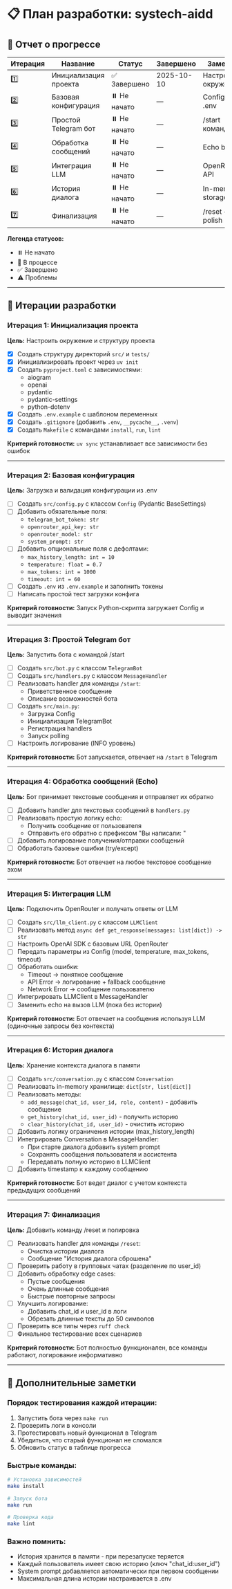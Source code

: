 # 📋 План разработки: systech-aidd

## 🎯 Отчет о прогрессе

| Итерация | Название | Статус | Завершено | Заметки |
|----------|----------|--------|-----------|---------|
| 1️⃣ | Инициализация проекта | ✅ Завершено | 2025-10-10 | Настройка окружения |
| 2️⃣ | Базовая конфигурация | ⏸️ Не начато | — | Config + .env |
| 3️⃣ | Простой Telegram бот | ⏸️ Не начато | — | /start команда |
| 4️⃣ | Обработка сообщений | ⏸️ Не начато | — | Echo bot |
| 5️⃣ | Интеграция LLM | ⏸️ Не начато | — | OpenRouter API |
| 6️⃣ | История диалога | ⏸️ Не начато | — | In-memory storage |
| 7️⃣ | Финализация | ⏸️ Не начато | — | /reset + polish |

**Легенда статусов:**
- ⏸️ Не начато
- 🔄 В процессе
- ✅ Завершено
- ⚠️ Проблемы

---

## 🚀 Итерации разработки

### Итерация 1: Инициализация проекта

**Цель:** Настроить окружение и структуру проекта

- [x] Создать структуру директорий `src/` и `tests/`
- [x] Инициализировать проект через `uv init`
- [x] Создать `pyproject.toml` с зависимостями:
  - aiogram
  - openai
  - pydantic
  - pydantic-settings
  - python-dotenv
- [x] Создать `.env.example` с шаблоном переменных
- [x] Создать `.gitignore` (добавить `.env`, `__pycache__`, `.venv`)
- [x] Создать `Makefile` с командами `install`, `run`, `lint`

**Критерий готовности:** `uv sync` устанавливает все зависимости без ошибок

---

### Итерация 2: Базовая конфигурация

**Цель:** Загрузка и валидация конфигурации из .env

- [ ] Создать `src/config.py` с классом `Config` (Pydantic BaseSettings)
- [ ] Добавить обязательные поля:
  - `telegram_bot_token: str`
  - `openrouter_api_key: str`
  - `openrouter_model: str`
  - `system_prompt: str`
- [ ] Добавить опциональные поля с дефолтами:
  - `max_history_length: int = 10`
  - `temperature: float = 0.7`
  - `max_tokens: int = 1000`
  - `timeout: int = 60`
- [ ] Создать `.env` из `.env.example` и заполнить токены
- [ ] Написать простой тест загрузки конфига

**Критерий готовности:** Запуск Python-скрипта загружает Config и выводит значения

---

### Итерация 3: Простой Telegram бот

**Цель:** Запустить бота с командой /start

- [ ] Создать `src/bot.py` с классом `TelegramBot`
- [ ] Создать `src/handlers.py` с классом `MessageHandler`
- [ ] Реализовать handler для команды `/start`:
  - Приветственное сообщение
  - Описание возможностей бота
- [ ] Создать `src/main.py`:
  - Загрузка Config
  - Инициализация TelegramBot
  - Регистрация handlers
  - Запуск polling
- [ ] Настроить логирование (INFO уровень)

**Критерий готовности:** Бот запускается, отвечает на `/start` в Telegram

---

### Итерация 4: Обработка сообщений (Echo)

**Цель:** Бот принимает текстовые сообщения и отправляет их обратно

- [ ] Добавить handler для текстовых сообщений в `handlers.py`
- [ ] Реализовать простую логику echo:
  - Получить сообщение от пользователя
  - Отправить его обратно с префиксом "Вы написали: "
- [ ] Добавить логирование получения/отправки сообщений
- [ ] Обработать базовые ошибки (try/except)

**Критерий готовности:** Бот отвечает на любое текстовое сообщение эхом

---

### Итерация 5: Интеграция LLM

**Цель:** Подключить OpenRouter и получать ответы от LLM

- [ ] Создать `src/llm_client.py` с классом `LLMClient`
- [ ] Реализовать метод `async def get_response(messages: list[dict]) -> str`
- [ ] Настроить OpenAI SDK с базовым URL OpenRouter
- [ ] Передать параметры из Config (model, temperature, max_tokens, timeout)
- [ ] Обработать ошибки:
  - Timeout → понятное сообщение
  - API Error → логирование + fallback сообщение
  - Network Error → сообщение пользователю
- [ ] Интегрировать LLMClient в MessageHandler
- [ ] Заменить echo на вызов LLM (пока без истории)

**Критерий готовности:** Бот отвечает на сообщения используя LLM (одиночные запросы без контекста)

---

### Итерация 6: История диалога

**Цель:** Хранение контекста диалога в памяти

- [ ] Создать `src/conversation.py` с классом `Conversation`
- [ ] Реализовать in-memory хранилище: `dict[str, list[dict]]`
- [ ] Реализовать методы:
  - `add_message(chat_id, user_id, role, content)` - добавить сообщение
  - `get_history(chat_id, user_id)` - получить историю
  - `clear_history(chat_id, user_id)` - очистить историю
- [ ] Добавить логику ограничения истории (max_history_length)
- [ ] Интегрировать Conversation в MessageHandler:
  - При старте диалога добавить system prompt
  - Сохранять сообщения пользователя и ассистента
  - Передавать полную историю в LLMClient
- [ ] Добавить timestamp к каждому сообщению

**Критерий готовности:** Бот ведет диалог с учетом контекста предыдущих сообщений

---

### Итерация 7: Финализация

**Цель:** Добавить команду /reset и полировка

- [ ] Реализовать handler для команды `/reset`:
  - Очистка истории диалога
  - Сообщение "История диалога сброшена"
- [ ] Проверить работу в групповых чатах (разделение по user_id)
- [ ] Добавить обработку edge cases:
  - Пустые сообщения
  - Очень длинные сообщения
  - Быстрые повторные запросы
- [ ] Улучшить логирование:
  - Добавить chat_id и user_id в логи
  - Обрезать длинные тексты до 50 символов
- [ ] Проверить все типы через `ruff check`
- [ ] Финальное тестирование всех сценариев

**Критерий готовности:** Бот полностью функционален, все команды работают, логирование информативно

---

## 📝 Дополнительные заметки

### Порядок тестирования каждой итерации:

1. Запустить бота через `make run`
2. Проверить логи в консоли
3. Протестировать новый функционал в Telegram
4. Убедиться, что старый функционал не сломался
5. Обновить статус в таблице прогресса

### Быстрые команды:

```bash
# Установка зависимостей
make install

# Запуск бота
make run

# Проверка кода
make lint
```

### Важно помнить:

- История хранится в памяти - при перезапуске теряется
- Каждый пользователь имеет свою историю (ключ "chat_id:user_id")
- System prompt добавляется автоматически при первом сообщении
- Максимальная длина истории настраивается в .env

